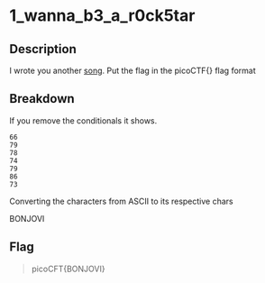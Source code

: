 # 1_wanna_b3_a_r0ck5tar

## Description
I wrote you another [song](lyrics.txt). Put the flag in the picoCTF{} flag format

## Breakdown
If you remove the conditionals it shows.

    66
    79
    78
    74
    79
    86
    73

Converting the characters from ASCII to its respective chars

BONJOVI

## Flag
> picoCFT{BONJOVI}
